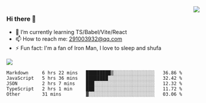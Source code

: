 <img align='right' src='https://github-readme-stats.vercel.app/api?username=niaogege&show_icons=true&theme=radical'/>

### Hi there 👋

- 🌱 I’m currently learning TS/Babel/Vite/React
- 📫 How to reach me: 291003932@qq.com
- ⚡ Fun fact:  I'm a fan of Iron Man, I love to sleep and shufa

![](https://github-readme-stats.vercel.app/api/top-langs/?username=niaogege&layout=compact)

<!--START_SECTION:waka-->
```text
Markdown     6 hrs 22 mins   █████████▒░░░░░░░░░░░░░░░   36.86 % 
JavaScript   5 hrs 36 mins   ████████░░░░░░░░░░░░░░░░░   32.42 % 
JSON         2 hrs 7 mins    ███░░░░░░░░░░░░░░░░░░░░░░   12.32 % 
TypeScript   2 hrs 1 min     ███░░░░░░░░░░░░░░░░░░░░░░   11.72 % 
Other        31 mins         ▓░░░░░░░░░░░░░░░░░░░░░░░░   03.06 % 
```
<!--END_SECTION:waka-->
